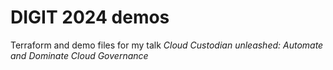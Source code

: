 # DIGIT 2024 demos

Terraform and demo files for my talk *Cloud Custodian unleashed: Automate and Dominate Cloud Governance*


